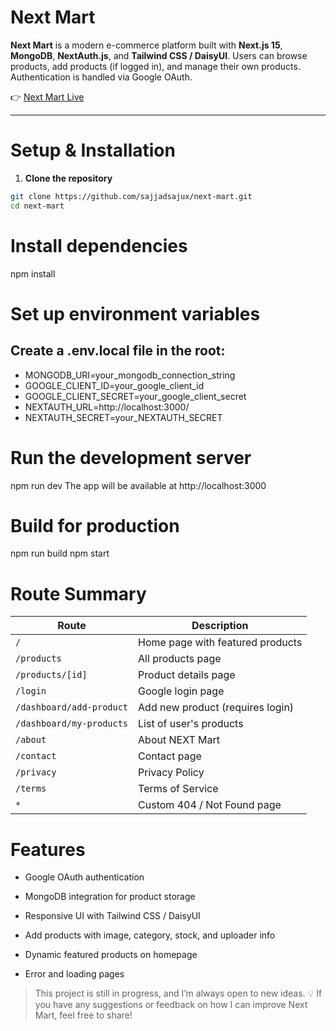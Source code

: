 # Next Mart

**Next Mart** is a modern e-commerce platform built with **Next.js 15**, **MongoDB**, **NextAuth.js**, and **Tailwind CSS / DaisyUI**. Users can browse products, add products (if logged in), and manage their own products. Authentication is handled via Google OAuth.

👉 [Next Mart Live](https://next-mart-sage.vercel.app)

---

# Setup & Installation

1. **Clone the repository**

```bash
git clone https://github.com/sajjadsajux/next-mart.git
cd next-mart
```

# Install dependencies

npm install

# Set up environment variables

## Create a .env.local file in the root:

- MONGODB_URI=your_mongodb_connection_string
- GOOGLE_CLIENT_ID=your_google_client_id
- GOOGLE_CLIENT_SECRET=your_google_client_secret
- NEXTAUTH_URL=http://localhost:3000/
- NEXTAUTH_SECRET=your_NEXTAUTH_SECRET

# Run the development server

npm run dev
The app will be available at http://localhost:3000

# Build for production

npm run build
npm start

# Route Summary

| Route                    | Description                      |
| ------------------------ | -------------------------------- |
| `/`                      | Home page with featured products |
| `/products`              | All products page                |
| `/products/[id]`         | Product details page             |
| `/login`                 | Google login page                |
| `/dashboard/add-product` | Add new product (requires login) |
| `/dashboard/my-products` | List of user's products          |
| `/about`                 | About NEXT Mart                  |
| `/contact`               | Contact page                     |
| `/privacy`               | Privacy Policy                   |
| `/terms`                 | Terms of Service                 |
| `*`                      | Custom 404 / Not Found page      |

# Features

- Google OAuth authentication

- MongoDB integration for product storage

- Responsive UI with Tailwind CSS / DaisyUI

- Add products with image, category, stock, and uploader info

- Dynamic featured products on homepage

- Error and loading pages

> This project is still in progress, and I’m always open to new ideas.
> 💡 If you have any suggestions or feedback on how I can improve Next Mart, feel free to share!
